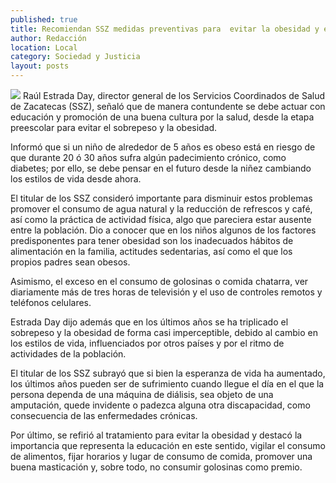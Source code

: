 ```yaml
---
published: true
title: Recomiendan SSZ medidas preventivas para  evitar la obesidad y el sobrepeso en infantes
author: Redacción
location: Local
category: Sociedad y Justicia
layout: posts
---
```


![](http://i.imgur.com/OQtJrHKm.jpg)
Raúl Estrada Day, director general de los Servicios Coordinados de Salud de Zacatecas (SSZ), señaló que de manera contundente se debe actuar con educación y promoción de una buena cultura por la salud, desde la etapa preescolar para evitar el sobrepeso y la obesidad.

Informó que si un niño de alrededor de 5 años es obeso está en riesgo de que durante 20 ó 30 años sufra algún padecimiento crónico, como diabetes; por ello, se debe pensar en el futuro desde la niñez cambiando los estilos de vida desde ahora.

El titular de los SSZ consideró importante para disminuir estos problemas promover el consumo de agua natural y la reducción de refrescos y café, así como la práctica de actividad física, algo que pareciera estar ausente entre la población.
Dio a conocer que en los  niños algunos  de  los  factores predisponentes para  tener obesidad son los inadecuados hábitos de alimentación en la familia, actitudes  sedentarias, así como el que los propios padres sean obesos.

Asimismo, el exceso en el consumo de golosinas o comida  chatarra, ver diariamente  más  de  tres horas  de  televisión y el uso de  controles remotos y teléfonos celulares.

Estrada Day dijo además que en los últimos años se ha triplicado el sobrepeso y la obesidad de forma casi imperceptible, debido al cambio en los estilos de vida, influenciados por otros países y por el ritmo de actividades de la población.

El titular de los SSZ subrayó que si bien la esperanza de vida ha aumentado, los últimos años pueden ser de sufrimiento cuando llegue el día en el que la persona dependa de una máquina de diálisis, sea objeto de una amputación, quede invidente o padezca alguna otra discapacidad, como consecuencia de las enfermedades crónicas. 

Por último, se refirió al tratamiento para evitar la obesidad y destacó la importancia que representa la educación en este sentido, vigilar el  consumo de alimentos, fijar  horarios y lugar de consumo de comida, promover una buena masticación y, sobre todo, no consumir golosinas como premio.
